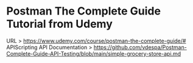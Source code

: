 # Postman The Complete Guide Tutorial from Udemy
URL > https://www.udemy.com/course/postman-the-complete-guide/# APIScripting
API Documentation > https://github.com/vdespa/Postman-Complete-Guide-API-Testing/blob/main/simple-grocery-store-api.md

